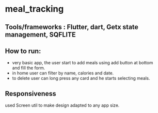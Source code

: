 # meal_tracking

## Tools/frameworks : Flutter, dart, Getx state management, SQFLITE
## How to run:
- very basic app, the user start to add meals using add button at bottom and fill the form.
- in home user can filter by name, calories and date.
- to delete user can long press any card and he starts selecting meals.

## Responsiveness
used Screen util to make design adapted to any app size.


